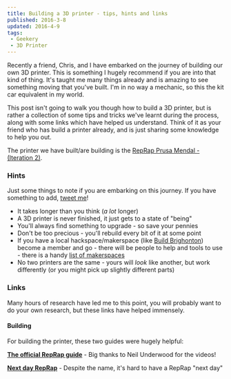 ```yaml
---
title: Building a 3D printer - tips, hints and links
published: 2016-3-8
updated: 2016-4-9
tags:
 - Geekery
 - 3D Printer
---
```


<p>Recently a friend, Chris, and I have embarked on the journey of building our own 3D printer. This is something I hugely recommend if you are into that kind of thing. It's taught me many things already and is amazing to see something moving that you've built. I'm in no way a mechanic, so this the kit car equivalent in my world.</p>

<p>This post isn't going to walk you though how to build a 3D printer, but is rather a collection of some tips and tricks we've learnt during the process, along with some links which have helped us understand. Think of it as your friend who has build a printer already, and is just sharing some knowledge to help you out.</p>



<p>The printer we have built/are building is the <a href="http://reprap.org/wiki/Prusa_Mendel_(iteration_2)">RepRap Prusa Mendal - (Iteration 2)</a>.</p>



<h3>Hints</h3>



<p>Just some things to note if you are embarking on this journey. If you have something to add, <a href="http://www.twitter.com/mikestreety">tweet me</a>!</p>



<ul>
<li>It takes longer than you think (<em>a lot</em> longer)</li>
<li>A 3D printer is never finished, it just gets to a state of "being"</li>
<li>You'll always find something to upgrade - so save your pennies</li>
<li>Don't be too precious - you'll rebuild every bit of it at some point</li>
<li>If you have a local hackspace/makerspace (like <a href="http://www.buildbrighton.com/">Build Brighonton</a>) become a member and go - there will be people to help and tools to use - there is a handy <a href="http://www.hackspace.org.uk/wiki/Main_Page">list of makerspaces</a></li>
<li>No two printers are the same - yours will <em>look</em> like another, but work differently (or you might pick up slightly different parts)</li>
</ul>



<h3>Links</h3>



<p>Many hours of research have led me to this point, you will probably want to do your own research, but these links have helped immensely.</p>



<h4>Building</h4>



<p>For building the printer, these two guides were hugely helpful:</p>



<p><strong><a href="http://reprap.org/wiki/Prusa_Mendel_Assembly_(iteration_2)">The official RepRap guide</a></strong> - Big thanks to Neil Underwood for the videos!</p>



<p><strong><a href="http://www.nextdayreprap.co.uk/prusa-mendel-build-manual-contents/">Next day RepRap</a></strong> - Despite the name, it's hard to have a RepRap "next day"</p>
